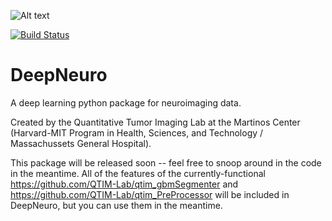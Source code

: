 ![Alt text](./package_resources/logos/DeepNeuro_alt.PNG?raw=true "Title")

[![Build Status](https://travis-ci.org/QTIM-Lab/DeepNeuro.svg?branch=master)](https://travis-ci.org/QTIM-Lab/DeepNeuro)

# DeepNeuro

A deep learning python package for neuroimaging data.

Created by the Quantitative Tumor Imaging Lab at the Martinos Center (Harvard-MIT Program in Health, Sciences, and Technology / Massachussets General Hospital).

This package will be released soon -- feel free to snoop around in the code in the meantime. All of the features of the currently-functional https://github.com/QTIM-Lab/qtim_gbmSegmenter and https://github.com/QTIM-Lab/qtim_PreProcessor will be included in DeepNeuro, but you can use them in the meantime.
